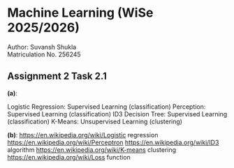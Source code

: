 # Machine Learning (WiSe 2025/2026)

Author: Suvansh Shukla  
Matriculation No. 256245

## Assignment 2 Task 2.1

**(a)**:

Logistic Regression: Supervised Learning (classification)
Perception: Supervised Learning (classification)
ID3 Decision Tree: Supervised Learning (classification)
K-Means: Unsupervised Learning (clustering)

**(b)**:
https://en.wikipedia.org/wiki/Logistic regression
https://en.wikipedia.org/wiki/Perceptron
https://en.wikipedia.org/wiki/ID3 algorithm
https://en.wikipedia.org/wiki/K-means clustering
https://en.wikipedia.org/wiki/Loss function